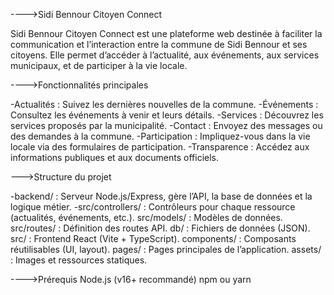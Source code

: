 ---->Sidi Bennour Citoyen Connect


Sidi Bennour Citoyen Connect est une plateforme web destinée à faciliter la communication et l’interaction entre la commune de Sidi Bennour et ses citoyens. Elle permet d’accéder à l’actualité, aux événements, aux services municipaux, et de participer à la vie locale.

---->Fonctionnalités principales


-Actualités : Suivez les dernières nouvelles de la commune.
-Événements : Consultez les événements à venir et leurs détails.
-Services : Découvrez les services proposés par la municipalité.
-Contact : Envoyez des messages ou des demandes à la commune.
-Participation : Impliquez-vous dans la vie locale via des formulaires de participation.
-Transparence : Accédez aux informations publiques et aux documents officiels.

--->Structure du projet

-backend/ : Serveur Node.js/Express, gère l’API, la base de données et la logique métier.
-src/controllers/ : Contrôleurs pour chaque ressource (actualités, événements, etc.).
src/models/ : Modèles de données.
src/routes/ : Définition des routes API.
db/ : Fichiers de données (JSON).
src/ : Frontend React (Vite + TypeScript).
components/ : Composants réutilisables (UI, layout).
pages/ : Pages principales de l’application.
assets/ : Images et ressources statiques.

---->Prérequis
Node.js (v16+ recommandé)
npm ou yarn
